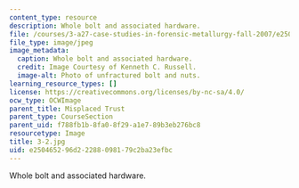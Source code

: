 ```yaml
---
content_type: resource
description: Whole bolt and associated hardware.
file: /courses/3-a27-case-studies-in-forensic-metallurgy-fall-2007/e250465296d22288098179c2ba23efbc_3-2.jpg
file_type: image/jpeg
image_metadata:
  caption: Whole bolt and associated hardware.
  credit: Image Courtesy of Kenneth C. Russell.
  image-alt: Photo of unfractured bolt and nuts.
learning_resource_types: []
license: https://creativecommons.org/licenses/by-nc-sa/4.0/
ocw_type: OCWImage
parent_title: Misplaced Trust
parent_type: CourseSection
parent_uid: f788fb1b-8fa0-8f29-a1e7-89b3eb276bc8
resourcetype: Image
title: 3-2.jpg
uid: e2504652-96d2-2288-0981-79c2ba23efbc
---
```

Whole bolt and associated hardware.